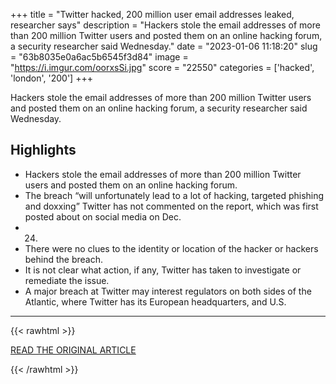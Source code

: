 +++
title = "Twitter hacked, 200 million user email addresses leaked, researcher says"
description = "Hackers stole the email addresses of more than 200 million Twitter users and posted them on an online hacking forum, a security researcher said Wednesday."
date = "2023-01-06 11:18:20"
slug = "63b8035e0a6ac5b6545f3d84"
image = "https://i.imgur.com/oorxsSi.jpg"
score = "22550"
categories = ['hacked', 'london', '200']
+++

Hackers stole the email addresses of more than 200 million Twitter users and posted them on an online hacking forum, a security researcher said Wednesday.

## Highlights

- Hackers stole the email addresses of more than 200 million Twitter users and posted them on an online hacking forum.
- The breach “will unfortunately lead to a lot of hacking, targeted phishing and doxxing” Twitter has not commented on the report, which was first posted about on social media on Dec.
- 24.
- There were no clues to the identity or location of the hacker or hackers behind the breach.
- It is not clear what action, if any, Twitter has taken to investigate or remediate the issue.
- A major breach at Twitter may interest regulators on both sides of the Atlantic, where Twitter has its European headquarters, and U.S.

---

{{< rawhtml >}}
  <p class="article-category">
    <a target="_blank" href="https://www.reuters.com/technology/twitter-hacked-200-million-user-email-addresses-leaked-researcher-says-2023-01-05/">READ THE ORIGINAL ARTICLE</a>
  </p>
{{< /rawhtml >}}
